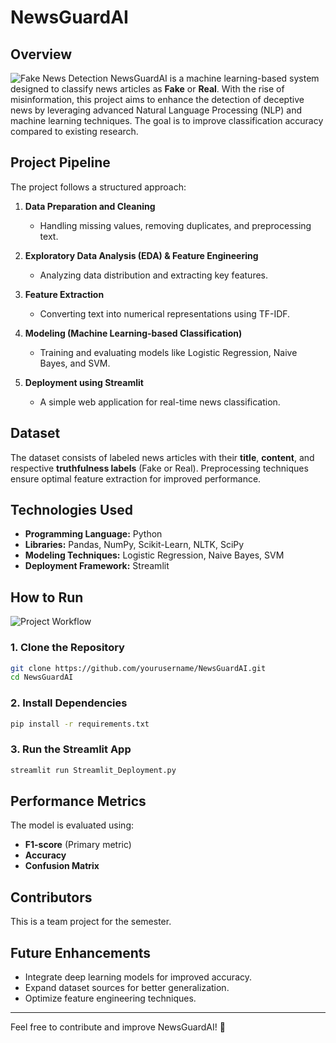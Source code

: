 # NewsGuardAI

## Overview
![Fake News Detection](https://upload.wikimedia.org/wikipedia/commons/thumb/3/3a/Fake_news.svg/1200px-Fake_news.svg.png)
NewsGuardAI is a machine learning-based system designed to classify news articles as **Fake** or **Real**. With the rise of misinformation, this project aims to enhance the detection of deceptive news by leveraging advanced Natural Language Processing (NLP) and machine learning techniques. The goal is to improve classification accuracy compared to existing research.

## Project Pipeline
The project follows a structured approach:

1. **Data Preparation and Cleaning**  
   - Handling missing values, removing duplicates, and preprocessing text.

2. **Exploratory Data Analysis (EDA) & Feature Engineering**  
   - Analyzing data distribution and extracting key features.

3. **Feature Extraction**  
   - Converting text into numerical representations using TF-IDF.

4. **Modeling (Machine Learning-based Classification)**  
   - Training and evaluating models like Logistic Regression, Naive Bayes, and SVM.

5. **Deployment using Streamlit**  
   - A simple web application for real-time news classification.

## Dataset
The dataset consists of labeled news articles with their **title**, **content**, and respective **truthfulness labels** (Fake or Real). Preprocessing techniques ensure optimal feature extraction for improved performance.

## Technologies Used
- **Programming Language:** Python  
- **Libraries:** Pandas, NumPy, Scikit-Learn, NLTK, SciPy  
- **Modeling Techniques:** Logistic Regression, Naive Bayes, SVM  
- **Deployment Framework:** Streamlit  

## How to Run

![Project Workflow](https://upload.wikimedia.org/wikipedia/commons/thumb/2/2d/Workflow_example.svg/1200px-Workflow_example.svg.png)
### 1. Clone the Repository
```sh
git clone https://github.com/yourusername/NewsGuardAI.git
cd NewsGuardAI
```

### 2. Install Dependencies
```sh
pip install -r requirements.txt
```

### 3. Run the Streamlit App
```sh
streamlit run Streamlit_Deployment.py
```

## Performance Metrics
The model is evaluated using:
- **F1-score** (Primary metric)
- **Accuracy**
- **Confusion Matrix**

## Contributors
This is a team project for the semester.

## Future Enhancements
- Integrate deep learning models for improved accuracy.
- Expand dataset sources for better generalization.
- Optimize feature engineering techniques.

---
Feel free to contribute and improve NewsGuardAI! 🚀


